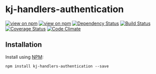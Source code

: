 # kj-handlers-authentication
[![view on npm](http://img.shields.io/npm/v/kj-handlers-authentication.svg)](https://www.npmjs.org/package/kj-handlers-authentication)
[![view on npm](https://img.shields.io/npm/dm/kj-handlers-authentication.svg)](https://www.npmjs.org/package/kj-handlers-authentication)
[![Dependency Status](https://david-dm.org/ronelliott/kj-handlers-authentication.svg)](https://david-dm.org/ronelliott/kj-handlers-authentication)
[![Build Status](https://travis-ci.org/ronelliott/kj-handlers-authentication.png)](https://travis-ci.org/ronelliott/kj-handlers-authentication)
[![Coverage Status](https://coveralls.io/repos/ronelliott/kj-handlers-authentication/badge.svg?branch=master)](https://coveralls.io/r/ronelliott/kj-handlers-authentication?branch=master)
[![Code Climate](https://codeclimate.com/github/ronelliott/kj-handlers-authentication/badges/gpa.svg)](https://codeclimate.com/github/ronelliott/kj-handlers-authentication)


## Installation
Install using [NPM](https://github.com/isaacs/npm):

    npm install kj-handlers-authentication --save
